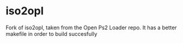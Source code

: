 # iso2opl
Fork of iso2opl, taken from the Open Ps2 Loader repo. It has a better makefile in order to build succesfully
